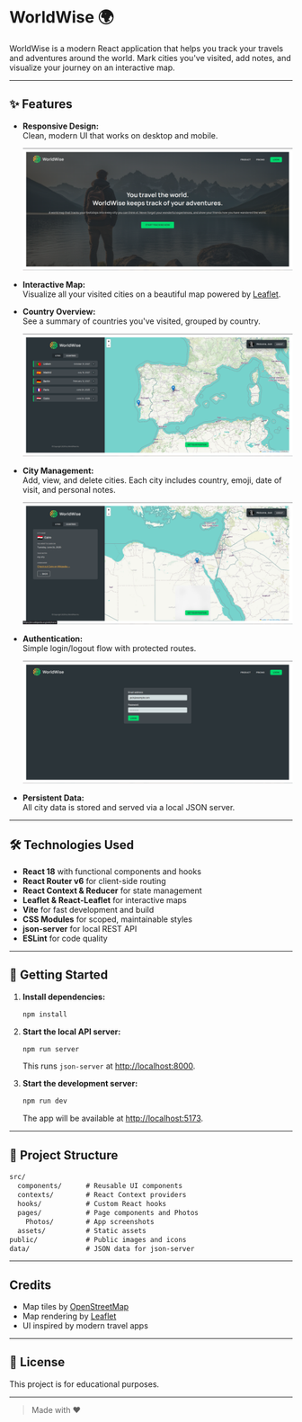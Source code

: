 # WorldWise 🌍

WorldWise is a modern React application that helps you track your travels and adventures around the world. Mark cities you've visited, add notes, and visualize your journey on an interactive map.

---

## ✨ Features

- **Responsive Design:**  
  Clean, modern UI that works on desktop and mobile.  

  ![Homepage](./src/Photos/Home.png)

- **Interactive Map:**  
  Visualize all your visited cities on a beautiful map powered by [Leaflet](https://leafletjs.com/).

- **Country Overview:**  
  See a summary of countries you've visited, grouped by country. 

  ![Map View](./src/Photos/AllTrips.png)
 
- **City Management:**  
  Add, view, and delete cities. Each city includes country, emoji, date of visit, and personal notes.  
  
  ![Add City](./src/Photos/SpecificCity.png)


- **Authentication:**  
  Simple login/logout flow with protected routes.
  
  ![Log in](./src/Photos/Login.png)


- **Persistent Data:**  
  All city data is stored and served via a local JSON server.

---

## 🛠️ Technologies Used

- **React 18** with functional components and hooks
- **React Router v6** for client-side routing
- **React Context & Reducer** for state management
- **Leaflet & React-Leaflet** for interactive maps
- **Vite** for fast development and build
- **CSS Modules** for scoped, maintainable styles
- **json-server** for local REST API
- **ESLint** for code quality

---

## 🚀 Getting Started

1. **Install dependencies:**
   ```sh
   npm install
   ```

2. **Start the local API server:**
   ```sh
   npm run server
   ```
   This runs `json-server` at [http://localhost:8000](http://localhost:8000).

3. **Start the development server:**
   ```sh
   npm run dev
   ```
   The app will be available at [http://localhost:5173](http://localhost:5173).

---

## 📂 Project Structure

```
src/
  components/      # Reusable UI components
  contexts/        # React Context providers
  hooks/           # Custom React hooks
  pages/           # Page components and Photos
    Photos/        # App screenshots
  assets/          # Static assets
public/            # Public images and icons
data/              # JSON data for json-server
```

---

## Credits

- Map tiles by [OpenStreetMap](https://www.openstreetmap.org/)
- Map rendering by [Leaflet](https://leafletjs.com/)
- UI inspired by modern travel apps

---

## 📄 License

This project is for educational purposes.

---

> Made with ❤️
